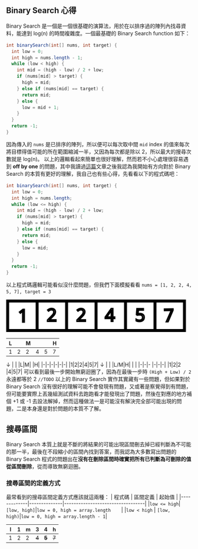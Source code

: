 ## Binary Search 心得
Binary Search 是一個是一個很基礎的演算法，用於在以排序過的陣列內找尋資料，能達到 log(n) 的時間複雜度。一個最基礎的 Binary Search function 如下：
```java
int binarySearch(int[] nums, int target) {
  int low = 0;
  int high = nums.length - 1;
  while (low < high) {
    int mid = (high - low) / 2 + low;
    if (nums[mid] > target) {
      high = mid;
    } else if (nums[mid] == target) {
      return mid;
    } else {
      low = mid + 1;
    }
  }
  return -1;
}
```
因為傳入的 `nums` 是已排序的陣列，所以便可以每次取中間 `mid` index 的值來每次將目標得值可能的所在範圍縮減一半，又因為每次都是除以 2，所以最大的搜尋次數就是 log(n)。
以上的邏輯看起來簡單也很好理解，然而若不小心處理很容易遇到 **off by one** 的問題，其中我讀過[這篇](https://kkc.github.io/2019/03/28/learn-loop-invariant-from-binary-search/)文章之後我認為我開始有方向對於 Binary Search 的本質有更好的理解，我自己也有些心得，先看看以下的程式碼吧：
```java
int binarySearch(int[] nums, int target) {
  int low = 0;
  int high = nums.length;
  while (low <= high) {
    int mid = (high - low) / 2 + low;
    if (nums[mid] > target) {
      high = mid;
    } else if (nums[mid] == target) {
      return mid;
    } else {
      low = mid;
    }
  }
  return -1;
}
```
以上程式碼邏輯可能看似沒什麼問題，但我們下面模擬看看
`nums = [1, 2, 2, 4, 5, 7], target = 3`

![Test SVG!](/binary_search_note_images/text_list.svg "SVG")


|L| |M| | |H|
|-|-|-|-|-|-|
|1|2|2|4|5|7|
↓
| | |L|M| |H|
|-|-|-|-|-|-|
|1|2|2|4|5|7|
↓
| | |L/M|H| | |
|-|-|-  |-|-|-|
|1|2|2  |4|5|7|
可以看到最後一步開始無窮迴圈了，因為在最後一步時 `(High + Low) / 2` 永遠都等於 2 `//TODO`
以上的 Binary Search 實作其實藏有一些問題，但如果對於 Binary Search 沒有很好的理解可能不會發現有問題，又或著是察覺得到有問題，但可能要實際上丟幾組測試資料去跑跑看才能發現出了問題，然後在對應的地方補個 +1 或 -1 去設法解掉，然而這種做法一是可能沒有解決完全部可能出現的問題，二是本身還是對於問題的本質不了解。
## 搜尋區間
Binary Search 本質上就是不斷的將結果的可能出現區間刪去掉已經判斷為不可能的那一半，最後在不段縮小的區間內找到答案，而我認為大多數寫出問題的 Binary Search 程式的問題出在**沒有在刪除區間時確實把所有已判斷為可刪除的值從區間刪除**，從而導致無窮迴圈。
### 搜尋區間的定義方式
最常看到的搜尋區間定義方式應該就這兩種：
|    程式碼   |   區間定義   |              起始值              |
|-------------|--------------|----------------------------------|
|`low <= high`| `[low, high]`|`low = 0, high = array.length    `|
|`low < high` | `[low, high)`|`low = 0, high = array.length - 1`|


|l|1|m|3|4|h|
|-|-|-|-|-|-|
|1|2|2|~~4~~|~~**5**~~|~~7~~|

